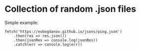# Collection of random .json files

Simple example:

```
fetch('https://evbogdanov.github.io/jsons/ping.json')
    .then(res => res.json())
    .then(jsonRes => console.log(jsonRes))
    .catch(err => console.log(err))
```
